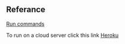 ## Referance
[Run commands](/Run_Commands)  

To run on a cloud server click this link
[Heroku](https://revs-8f3def7ff00e.herokuapp.com/)  
